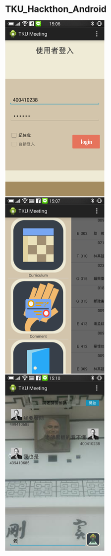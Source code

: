 TKU_Hackthon_Android
====================

<img src="android-screen1.png" width="320">

<img src="android-screen2.png" width="320">

<img src="android-screen3.png" width="320">